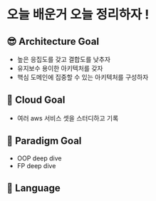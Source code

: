 # 오늘 배운거 오늘 정리하자 !
## 😎 Architecture Goal
- 높은 응집도를 갖고 결합도를 낮추자
- 유지보수 용이한 아키텍처를 갖자
- 핵심 도메인에 집중할 수 있는 아키텍처를 구성하자 

## 🐔 Cloud Goal
- 여러 aws 서비스 셋을 스터디하고 기록

## 👒  Paradigm Goal
- OOP deep dive
- FP deep dive

## 🌟 Language 